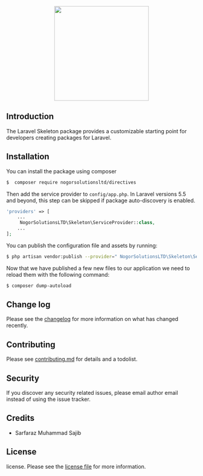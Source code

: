 
<p align="center">
    <img height="250px" width="250px" src="https://i.ibb.co/V9NL0gr/DALL-E-2023-04-11-00-07-01-logo-skeleton-laravel-vibes-for-package-and-the-text-will-be-Skeleton.png">
</p>

## Introduction

The Laravel Skeleton package provides a customizable starting point for developers creating packages for Laravel.


## Installation

You can install the package using composer

```sh
$  composer require nogorsolutionsltd/directives
```

Then add the service provider to `config/app.php`. In Laravel versions 5.5 and beyond, this step can be skipped if package auto-discovery is enabled.

```php
'providers' => [
    ...
     NogorSolutionsLTD\Skeleton\ServiceProvider::class,
    ...
];
```

You can publish the configuration file and assets by running:

```sh
$ php artisan vendor:publish --provider=" NogorSolutionsLTD\Skeleton\ServiceProvider::class,"
```

Now that we have published a few new files to our application we need to reload them with the following command:

```sh
$ composer dump-autoload
```


## Change log

Please see the [changelog](CHANGELOG.md) for more information on what has changed recently.

## Contributing

Please see [contributing.md](CONTRIBUTING.md) for details and a todolist.

## Security

If you discover any security related issues, please email author email instead of using the issue tracker.

## Credits

- Sarfaraz Muhammad Sajib

## License

license. Please see the [license file](LICENCE.md) for more information.
